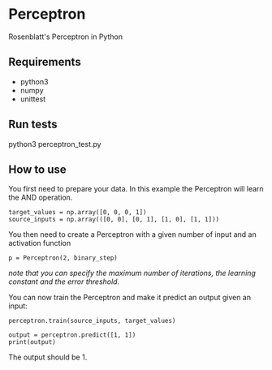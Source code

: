 # Perceptron
Rosenblatt's Perceptron in Python

## Requirements
- python3
- numpy
- unittest

## Run tests
python3 perceptron_test.py

## How to use
You first need to prepare your data. In this example the Perceptron will learn the AND operation.
```
target_values = np.array([0, 0, 0, 1])
source_inputs = np.array(([0, 0], [0, 1], [1, 0], [1, 1]))
```
You then need to create a Perceptron with a given number of input and an activation function
```
p = Perceptron(2, binary_step)
```
_note that you can specify the maximum number of iterations, the learning constant and the error threshold._  
  
You can now train the Perceptron and make it predict an output given an input:
```
perceptron.train(source_inputs, target_values)

output = perceptron.predict([1, 1])
print(output)
```
The output should be 1.
